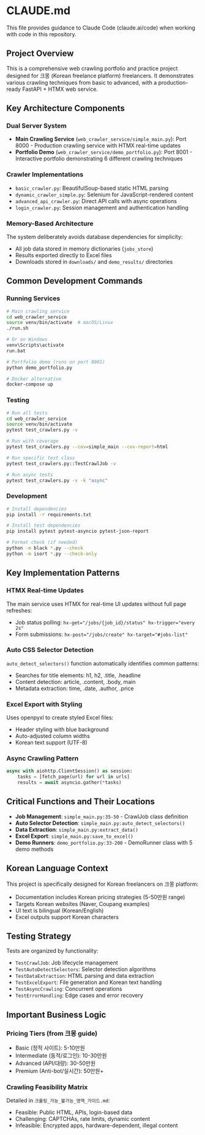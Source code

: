 # CLAUDE.md

This file provides guidance to Claude Code (claude.ai/code) when working with code in this repository.

## Project Overview

This is a comprehensive web crawling portfolio and practice project designed for 크몽 (Korean freelance platform) freelancers. It demonstrates various crawling techniques from basic to advanced, with a production-ready FastAPI + HTMX web service.

## Key Architecture Components

### Dual Server System
- **Main Crawling Service** (`web_crawler_service/simple_main.py`): Port 8000 - Production crawling service with HTMX real-time updates
- **Portfolio Demo** (`web_crawler_service/demo_portfolio.py`): Port 8001 - Interactive portfolio demonstrating 6 different crawling techniques

### Crawler Implementations
- `basic_crawler.py`: BeautifulSoup-based static HTML parsing
- `dynamic_crawler_simple.py`: Selenium for JavaScript-rendered content
- `advanced_api_crawler.py`: Direct API calls with async operations
- `login_crawler.py`: Session management and authentication handling

### Memory-Based Architecture
The system deliberately avoids database dependencies for simplicity:
- All job data stored in memory dictionaries (`jobs_store`)
- Results exported directly to Excel files
- Downloads stored in `downloads/` and `demo_results/` directories

## Common Development Commands

### Running Services

```bash
# Main crawling service
cd web_crawler_service
source venv/bin/activate  # macOS/Linux
./run.sh

# Or on Windows
venv\Scripts\activate
run.bat

# Portfolio demo (runs on port 8001)
python demo_portfolio.py

# Docker alternative
docker-compose up
```

### Testing

```bash
# Run all tests
cd web_crawler_service
source venv/bin/activate
pytest test_crawlers.py -v

# Run with coverage
pytest test_crawlers.py --cov=simple_main --cov-report=html

# Run specific test class
pytest test_crawlers.py::TestCrawlJob -v

# Run async tests
pytest test_crawlers.py -v -k "async"
```

### Development

```bash
# Install dependencies
pip install -r requirements.txt

# Install test dependencies
pip install pytest pytest-asyncio pytest-json-report

# Format check (if needed)
python -m black *.py --check
python -m isort *.py --check-only
```

## Key Implementation Patterns

### HTMX Real-time Updates
The main service uses HTMX for real-time UI updates without full page refreshes:
- Job status polling: `hx-get="/jobs/{job_id}/status" hx-trigger="every 2s"`
- Form submissions: `hx-post="/jobs/create" hx-target="#jobs-list"`

### Auto CSS Selector Detection
`auto_detect_selectors()` function automatically identifies common patterns:
- Searches for title elements: h1, h2, .title, .headline
- Content detection: article, .content, .body, main
- Metadata extraction: time, .date, .author, .price

### Excel Export with Styling
Uses openpyxl to create styled Excel files:
- Header styling with blue background
- Auto-adjusted column widths
- Korean text support (UTF-8)

### Async Crawling Pattern
```python
async with aiohttp.ClientSession() as session:
    tasks = [fetch_page(url) for url in urls]
    results = await asyncio.gather(*tasks)
```

## Critical Functions and Their Locations

- **Job Management**: `simple_main.py:35-50` - CrawlJob class definition
- **Auto Selector Detection**: `simple_main.py:auto_detect_selectors()` 
- **Data Extraction**: `simple_main.py:extract_data()`
- **Excel Export**: `simple_main.py:save_to_excel()`
- **Demo Runners**: `demo_portfolio.py:33-200` - DemoRunner class with 5 demo methods

## Korean Language Context

This project is specifically designed for Korean freelancers on 크몽 platform:
- Documentation includes Korean pricing strategies (5-50만원 range)
- Targets Korean websites (Naver, Coupang examples)
- UI text is bilingual (Korean/English)
- Excel outputs support Korean characters

## Testing Strategy

Tests are organized by functionality:
- `TestCrawlJob`: Job lifecycle management
- `TestAutoDetectSelectors`: Selector detection algorithms
- `TestDataExtraction`: HTML parsing and data extraction
- `TestExcelExport`: File generation and Korean text handling
- `TestAsyncCrawling`: Concurrent operations
- `TestErrorHandling`: Edge cases and error recovery

## Important Business Logic

### Pricing Tiers (from 크몽 guide)
- Basic (정적 사이트): 5-10만원
- Intermediate (동적/로그인): 10-30만원
- Advanced (API/대량): 30-50만원
- Premium (Anti-bot/실시간): 50만원+

### Crawling Feasibility Matrix
Detailed in `크롤링_가능_불가능_영역_가이드.md`:
- Feasible: Public HTML, APIs, login-based data
- Challenging: CAPTCHAs, rate limits, dynamic content
- Infeasible: Encrypted apps, hardware-dependent, illegal content